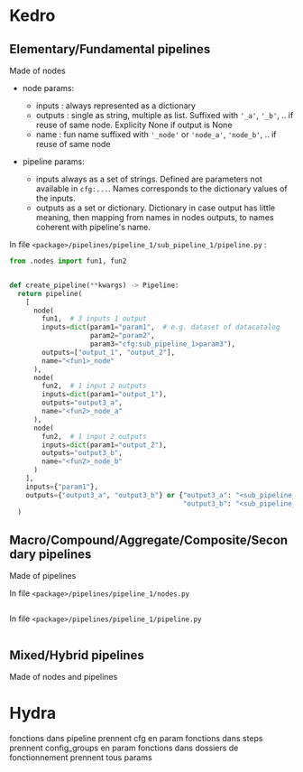 # Kedro

## Elementary/Fundamental pipelines

Made of nodes

- node params:
    - inputs : always represented as a dictionary
    - outputs : single as string, multiple as list. Suffixed with `'_a'`, `'_b'`, .. if reuse of same node. Explicity
      None if output is None
    - name : fun name suffixed with `'_node'` or `'node_a'`, `'node_b'`, .. if reuse of same node

- pipeline params:
    - inputs always as a set of strings. Defined are parameters not available in `cfg:...`. Names corresponds to the
      dictionary values of the inputs.
    - outputs as a set or dictionary. Dictionary in case output has little meaning, then mapping from names in nodes
      outputs, to names coherent with pipeline's name.

In file `<package>/pipelines/pipeline_1/sub_pipeline_1/pipeline.py` :

```python
from .nodes import fun1, fun2


def create_pipeline(**kwargs) -> Pipeline:
  return pipeline(
    [
      node(
        fun1,  # 3 inputs 1 output
        inputs=dict(param1="param1",  # e.g. dataset of datacatalog
                    param2="param2",
                    param3="cfg:sub_pipeline_1>param3"),
        outputs=["output_1", "output_2"],
        name="<fun1>_node"
      ),
      node(
        fun2,  # 1 input 2 outputs
        inputs=dict(param1="output_1"),
        outputs="output3_a",
        name="<fun2>_node_a"
      ),
      node(
        fun2,  # 1 input 2 outputs
        inputs=dict(param1="output_2"),
        outputs="output3_b",
        name="<fun2>_node_b"
      )
    ],
    inputs={"param1"},
    outputs={"output3_a", "output3_b"} or {"output3_a": "<sub_pipeline_1>_output_3_a",
                                           "output3_b": "<sub_pipeline_1>_output_3_b"}
  )
```

## Macro/Compound/Aggregate/Composite/Secondary pipelines

Made of pipelines

In file `<package>/pipelines/pipeline_1/nodes.py`

```python

```

In file `<package>/pipelines/pipeline_1/pipeline.py`

```python

```

## Mixed/Hybrid pipelines

Made of nodes and pipelines

# Hydra

fonctions dans pipeline prennent cfg en param fonctions dans steps prennent config_groups en param fonctions dans
dossiers de fonctionnement prennent tous params
